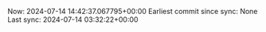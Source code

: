 Now: 2024-07-14 14:42:37.067795+00:00 Earliest commit since sync: None Last sync: 2024-07-14 03:32:22+00:00
